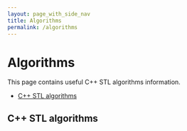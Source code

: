```yaml
---
layout: page_with_side_nav
title: Algorithms
permalink: /algorithms
---
```


# Algorithms
This page contains useful C++ STL algorithms information. 
- [C++ STL algorithms](https://www.cplusplus.com/reference/algorithm/)

## C++ STL algorithms
